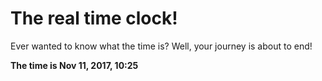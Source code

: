 # The real time clock!

Ever wanted to know what the time is? Well, your journey is about to end!

**The time is Nov 11, 2017, 10:25**